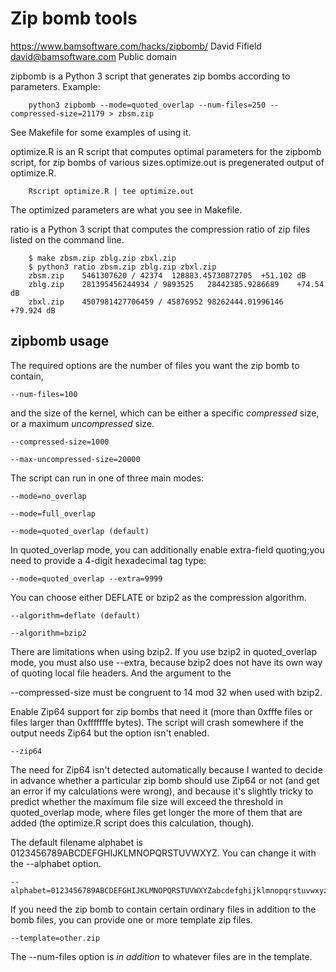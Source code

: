 # Zip bomb tools
https://www.bamsoftware.com/hacks/zipbomb/
David Fifield <david@bamsoftware.com>
Public domain


zipbomb is a Python 3 script that generates zip bombs according to parameters. 
Example:

```shell
	python3 zipbomb --mode=quoted_overlap --num-files=250 --compressed-size=21179 > zbsm.zip
```

See Makefile for some examples of using it.

optimize.R is an R script that computes optimal parameters for the zipbomb script, for zip bombs of various sizes.optimize.out is pregenerated output of optimize.R.

```shell
	Rscript optimize.R | tee optimize.out
```

The optimized parameters are what you see in Makefile.

ratio is a Python 3 script that computes the compression ratio of zip files listed on the command line.

```shell
	$ make zbsm.zip zblg.zip zbxl.zip
	$ python3 ratio zbsm.zip zblg.zip zbxl.zip
	zbsm.zip	5461307620 / 42374	128883.45730872705	+51.102 dB
	zblg.zip	281395456244934 / 9893525	28442385.9286689	+74.54 dB
	zbxl.zip	4507981427706459 / 45876952	98262444.01996146	+79.924 dB
```

## zipbomb usage

The required options are the number of files you want the zip bomb to contain,

	--num-files=100
and the size of the kernel, which can be either a specific *compressed* size, or a maximum *uncompressed* size.
	
	--compressed-size=1000
	
	--max-uncompressed-size=20000


The script can run in one of three main modes:
	
	--mode=no_overlap
	
	--mode=full_overlap
	
	--mode=quoted_overlap (default)

In quoted_overlap mode, you can additionally enable extra-field quoting;you need to provide a 4-digit hexadecimal tag type:
	
	--mode=quoted_overlap --extra=9999

You can choose either DEFLATE or bzip2 as the compression algorithm.
	
	--algorithm=deflate (default)
	
	--algorithm=bzip2


There are limitations when using bzip2. If you use bzip2 in quoted_overlap mode, you must also use --extra, because bzip2 does not have its own way of quoting local file headers. 
And the argument to the

--compressed-size must be congruent to 14 mod 32 when used with bzip2.

Enable Zip64 support for zip bombs that need it (more than 0xfffe files or files larger than 0xfffffffe bytes). The script will crash somewhere if the output needs Zip64 but the option isn't enabled.
	
	--zip64

The need for Zip64 isn't detected automatically because I wanted to
decide in advance whether a particular zip bomb should use Zip64 or not
(and get an error if my calculations were wrong), and because it's
slightly tricky to predict whether the maximum file size will exceed the
threshold in quoted_overlap mode, where files get longer the more of
them that are added (the optimize.R script does this calculation,
though).

The default filename alphabet is 0123456789ABCDEFGHIJKLMNOPQRSTUVWXYZ.
You can change it with the --alphabet option.
	
	--alphabet=0123456789ABCDEFGHIJKLMNOPQRSTUVWXYZabcdefghijklmnopqrstuvwxyz

If you need the zip bomb to contain certain ordinary files in addition
to the bomb files, you can provide one or more template zip files.
	
	--template=other.zip

The --num-files option is *in addition* to whatever files are in the
template.
